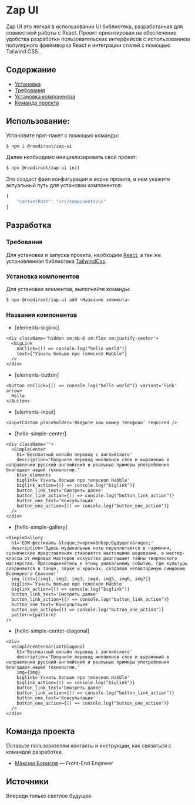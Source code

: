 # Zap UI

Zap UI это легкая в использовании UI библиотека, разработанная для совместной работы с React. Проект ориентирован на обеспечение удобства разработки пользовательских интерфейсов с использованием популярного фреймворка React и интеграции стилей с помощью Tailwind CSS..

## Содержание

- [Установка](#использование)
- [Требования](#требования)
- [Установка компонентов](#установка-компонентов)
- [Команда проекта](#команда-проекта)

## Использование:

Установите npm-пакет с помощью команды:

```sh
$ npm i @roodiroot/zap-ui
```

Далее необходимо инициализировать свой проект:

```sh
$ npx @roodiroot/zap-ui init
```

Это создаст фаил конфигурации в корне проекта, в нем укажите актуальный путь для установки компонентов:

```js
{
    "contentPath": "src/components/ui"
}
```

## Разработка

### Требования

Для установки и запуска проекта, необходим [React](https://react.dev/), а так же установленная библиотека [TailwindCss](https://tailwindcss.com/).

### Установка компонентов

Для установки элементов, выполняйте команды:

```sh
$ npx @roodiroot/zap-ui add <Название элемента>
```

### Названия компонентов

- [elements-biglink]

```tsx
<div className='hidden sm:mb-8 sm:flex sm:justify-center'>
  <BigLink
    onClick={() => console.log("hello world")}
    text={"Узнать больше про телескоп Habble"}
  />
</div>
```

- [elements-button]

```tsx
<Button onClick={() => console.log("hello world")} variant='link' arrow>
  Hello
</Button>
```

- [elements-input]

```tsx
<InputCastom placeholder='Введите ваш номер телефона' required />
```

- [hello-simple-center]

```tsx
<div className=''>
  <SimpleCenter
    h1='Бесплатный онлайн перевод с английского'
    description='Получите перевод миллионов слов и выражений в направлении русский-английский и реальные примеры употребления благодаря нашей технологии.'
    blur_elements
    biglink='Узнать больше про телескоп Habble'
    biglink_action={() => console.log("biglink")}
    button_link_text='Смотреть далее'
    button_link_action={() => console.log("button_link_action")}
    button_one_text='Консультация'
    button_one_action={() => console.log("button_one_action")}
  />
</div>
```

- [hello-simple-gallery]

```tsx
<SimpleGallery
  h1='EDM фестиваль &laquo;Энергия&nbsp;Будущего&raquo;'
  description='Здесь музыкальные ноты переплетаются в гармонии, сценические представления становятся настоящими шедеврами, а мастер-классы от мировых мастеров искусства разглашают тайны творческого мастерства. Присоединяйтесь к этому уникальному событию, где культуры соединяются в танце, звуке и красках, создавая неповторимую симфонию Всемирного Слияния!'
  img_list={[img1, img2, img3, img4, img5, img6, img7]}
  biglink='Узнать больше про телескоп Habble'
  biglink_action={() => console.log("biglink")}
  button_link_text='Смотреть далее'
  button_link_action={() => console.log("button_link_action")}
  button_one_text='Консультация'
  button_one_action={() => console.log("button_one_action")}
  pattern={pattern}
/>
```

- [hello-simple-center-diagonal]

```tsx
<div>
  <SimpleCenterVariantDiagonal
    h1='Бесплатный онлайн перевод с английского'
    description='Получите перевод миллионов слов и выражений в направлении русский-английский и реальные примеры употребления благодаря нашей технологии.'
    img={img}
    biglink='Узнать больше про телескоп Habble'
    biglink_action={() => console.log("biglink")}
    button_link_text='Смотреть далее'
    button_link_action={() => console.log("button_link_action")}
    button_one_text='Консультация'
    button_one_action={() => console.log("button_one_action")}
  />
</div>
```

## Команда проекта

Оставьте пользователям контакты и инструкции, как связаться с командой разработки.

- [Максим Борисов](https://t.me/@mvoodi) — Front-End Engineer

## Источники

Впереди только светлое будущее.
